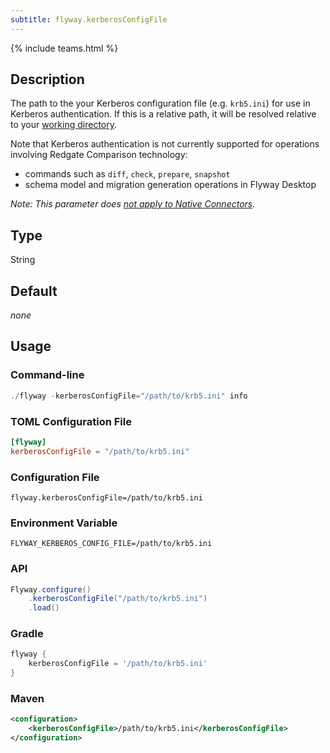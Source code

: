 ```yaml
---
subtitle: flyway.kerberosConfigFile
---
```


{% include teams.html %}

## Description

The path to the your Kerberos configuration file (e.g. `krb5.ini`) for use in Kerberos authentication.
If this is a relative path, it will be resolved relative to your [working directory](<Command-line Parameters/Working Directory Parameter>).

Note that Kerberos authentication is not currently supported for operations involving Redgate Comparison technology:

* commands such as `diff`, `check`, `prepare`, `snapshot`
* schema model and migration generation operations in Flyway Desktop

_Note: This parameter does [not apply to Native Connectors](https://documentation.red-gate.com/display/FD/Flyway+Native+Connectors+-+MongoDB)._

## Type

String

## Default

<i>none</i>

## Usage

### Command-line

```powershell
./flyway -kerberosConfigFile="/path/to/krb5.ini" info
```

### TOML Configuration File

```toml
[flyway]
kerberosConfigFile = "/path/to/krb5.ini"
```

### Configuration File

```properties
flyway.kerberosConfigFile=/path/to/krb5.ini
```

### Environment Variable

```properties
FLYWAY_KERBEROS_CONFIG_FILE=/path/to/krb5.ini
```

### API

```java
Flyway.configure()
    .kerberosConfigFile("/path/to/krb5.ini")
    .load()
```

### Gradle

```groovy
flyway {
    kerberosConfigFile = '/path/to/krb5.ini'
}
```

### Maven

```xml
<configuration>
    <kerberosConfigFile>/path/to/krb5.ini</kerberosConfigFile>
</configuration>
```
